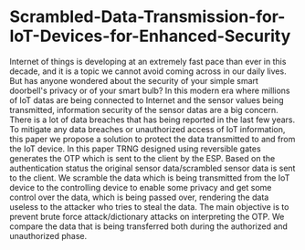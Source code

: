 # Scrambled-Data-Transmission-for-IoT-Devices-for-Enhanced-Security
Internet of things is developing at an extremely fast pace than ever in this decade, and it is a topic we cannot avoid coming across in our daily lives. But has anyone wondered about the security of your simple smart doorbell's privacy or of your smart bulb? In this modern era where millions of IoT datas are being connected to Internet and the sensor values being transmitted, information security of the sensor datas are a big concern. There is a lot of data breaches that has being reported in the last few years. To mitigate any data breaches or unauthorized access of IoT information, this paper we propose a solution to protect the data transmitted to and from the IoT device. In this paper TRNG designed using reversible gates generates the OTP which is sent to the client by the ESP. Based on the authentication status the original sensor data/scrambled sensor data is sent to the client. We scramble the data which is being transmitted from the IoT device to the controlling device to enable some privacy and get some control over the data, which is being passed over, rendering the data useless to the attacker who tries to steal the data. The main objective is to prevent brute force attack/dictionary attacks on interpreting the OTP. We compare the data that is being transferred both during the authorized and unauthorized phase.
